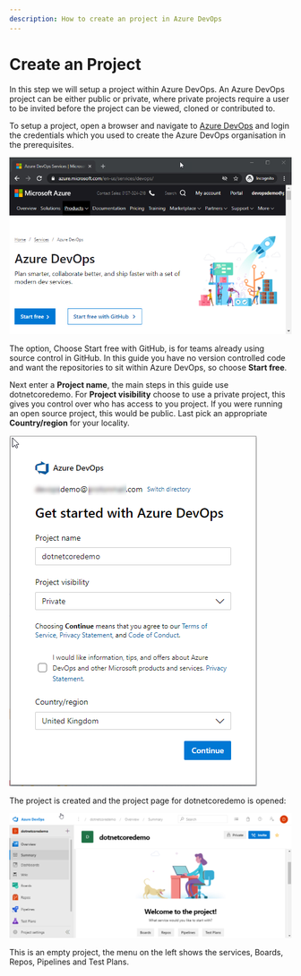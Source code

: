 ```yaml
---
description: How to create an project in Azure DevOps
---
```


# Create an Project

In this step we will setup a project within Azure DevOps. An Azure DevOps project can be either public or private, where private projects require a user to be invited before the project can be viewed, cloned or contributed to.

 To setup a project, open a browser and navigate to [Azure DevOps](http://dev.azure.com/) and login the credentials which you used to create the Azure DevOps organisation in the prerequisites.

![](.gitbook/assets/step1-azuredevops-createorg.png)

The option, Choose Start free with GitHub, is for teams already using source control in GitHub. In this guide you have no version controlled code and want the repositories to sit within Azure DevOps, so choose **Start free**.

Next enter a **Project name**, the main steps in this guide use dotnetcoredemo. For **Project visibility** choose to use a private project, this gives you control over who has access to you project. If you were running an open source project, this would be public. Last pick an appropriate **Country/region** for your locality.

![Demo Project Creation](.gitbook/assets/step1-azuredevops-createproject.png)

The project is created and the project page for dotnetcoredemo is opened:

![Open New Project](.gitbook/assets/step1-azuredevops-emptyproject.png)

This is an empty project, the menu on the left shows the services, Boards, Repos, Pipelines and Test Plans. 

